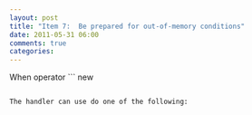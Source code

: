 ```yaml
---
layout: post
title: "Item 7:  Be prepared for out-of-memory conditions"
date: 2011-05-31 06:00
comments: true
categories: 
---
```


When operator ```
new
``` cannot satisfy a request for memory, it calls the new-handler function not once, but repeatedly unTIL it can find enough memory.

The handler can use do one of the following:



